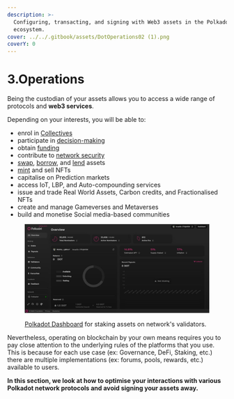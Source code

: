 ```yaml
---
description: >-
  Configuring, transacting, and signing with Web3 assets in the Polkadot
  ecosystem.
cover: ../../.gitbook/assets/DotOperations02 (1).png
coverY: 0
---
```


# 3.Operations

Being the custodian of your assets allows you to access a wide range of protocols and **web3 services**.&#x20;

Depending on your interests, you will be able to:

* enrol in [Collectives](bidding/kappa-sigma-mu-ksm-membership.md)
* participate in [decision-making](voting/)
* obtain [funding](crowdfunding/)
* contribute to [network security](staking/)
* [swap](swapping/), [borrow](borrowing/), and [lend](lending/) assets
* [mint](nft-trading/data-management.md) and sell NFTs
* capitalise on Prediction markets
* access IoT, LBP, and Auto-compounding services
* issue and trade Real World Assets, Carbon credits, and Fractionalised NFTs
* create and manage Gameverses and Metaverses
* build and monetise Social media-based communities

<figure><img src="../../.gitbook/assets/O_Dashboard.JPG" alt="A screenshot of the official Staking dashboard of the Polkadot and Kusama Relay chains."><figcaption><p><a href="https://staking.polkadot.network/dashboard#/overview">Polkadot Dashboard</a> for staking assets on network's validators.</p></figcaption></figure>

Nevertheless, operating on blockchain by your own means requires you to pay close attention to the underlying rules of the platforms that you use. This is because for each use case (ex: Governance, DeFi, Staking, etc.) there are multiple implementations (ex: forums, pools, rewards, etc.) available to users.&#x20;



**In this section, we look at how to optimise your interactions with various Polkadot network protocols and avoid signing your assets away.**
